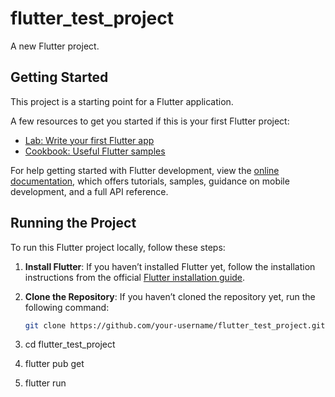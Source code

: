 # flutter_test_project

A new Flutter project.

## Getting Started

This project is a starting point for a Flutter application.

A few resources to get you started if this is your first Flutter project:

- [Lab: Write your first Flutter app](https://docs.flutter.dev/get-started/codelab)
- [Cookbook: Useful Flutter samples](https://docs.flutter.dev/cookbook)

For help getting started with Flutter development, view the
[online documentation](https://docs.flutter.dev/), which offers tutorials,
samples, guidance on mobile development, and a full API reference.

## Running the Project

To run this Flutter project locally, follow these steps:

1. **Install Flutter**: If you haven’t installed Flutter yet, follow the installation instructions from the official [Flutter installation guide](https://docs.flutter.dev/get-started/install).

2. **Clone the Repository**: If you haven’t cloned the repository yet, run the following command:
   ```bash
   git clone https://github.com/your-username/flutter_test_project.git
3. cd flutter_test_project
4. flutter pub get
5. flutter run

